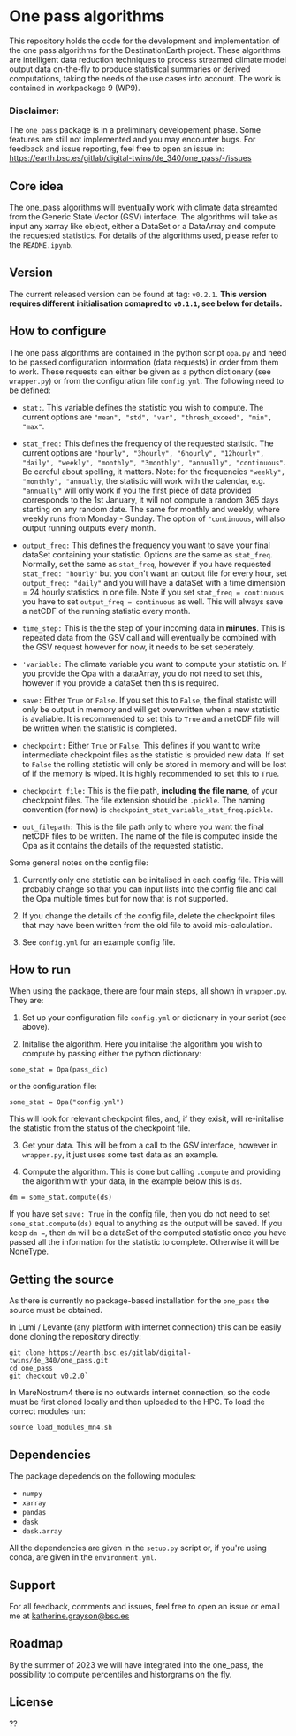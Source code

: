 # One pass algorithms
This repository holds the code for the development and implementation of the one pass algorithms for the DestinationEarth project. These algorithms are intelligent data reduction techniques to process streamed climate model output data on-the-fly to produce statistical summaries or derived computations, taking the needs of the use cases into account. The work is contained in workpackage 9 (WP9).

### Disclaimer: 
The `one_pass` package is in a preliminary developement phase. Some features are still not implemented and you may encounter bugs. For feedback and issue reporting, feel free to open an issue in: https://earth.bsc.es/gitlab/digital-twins/de_340/one_pass/-/issues

## Core idea 
The one_pass algorithms will eventually work with climate data streamted from the Generic State Vector (GSV) interface. The algorithms will take as input any xarray like object, either a DataSet or a DataArray and compute the requested statistics. For details of the algorithms used, please refer to the `README.ipynb`. 

## Version 
The current released version can be found at tag: `v0.2.1`. 
**This version requires different initialisation comapred to `v0.1.1`, see below for details.** 

## How to configure
The one pass algorithms are contained in the python script `opa.py` and need to be passed configuration information (data requests) in order from them to work. These requests can either be given as a python dictionary (see `wrapper.py`) or from the configuration file `config.yml`. The following need to be defined: 

- `stat:`. This variable defines the statistic you wish to compute. The current options are `"mean", "std", "var", "thresh_exceed", "min", "max"`.

- `stat_freq:` This defines the frequency of the requested statistic. The current options are `"hourly", "3hourly", "6hourly", "12hourly", "daily", "weekly", "monthly", "3monthly", "annually", "continuous"`. Be careful about spelling, it matters. Note: for the frequencies `"weekly", "monthly", "annually`, the statistic will work with the calendar, e.g. `"annually"` will only work if you the first piece of data provided corresponds to the 1st January, it will not compute a random 365 days starting on any random date. The same for monthly and weekly, where weekly runs from Monday - Sunday. The option of `"continuous`, will also output running outputs every month. 

- `output_freq:` This defines the frequency you want to save your final dataSet containing your statistic. Options are the same as `stat_freq`. Normally, set the same as `stat_freq`, however if you have requested `stat_freq: "hourly"` but you don't want an output file for every hour, set `output_freq: "daily"` and you will have a dataSet with a time dimension = 24 hourly statistics in one file. Note if you set `stat_freq = continuous` you have to set `output_freq = continuous` as well. This will always save a netCDF of the running statistic every month. 

- `time_step:` This is the the step of your incoming data in **minutes**. This is repeated data from the GSV call and will eventually be combined with the GSV request however for now, it needs to be set seperately. 

- `'variable:` The climate variable you want to compute your statistic on. If you provide the Opa with a dataArray, you do not need to set this, however if you provide a dataSet then this is required. 

- `save:` Either `True` or `False`. If you set this to `False`, the final statistc will only be output in memory and will get overwritten when a new statistic is avaliable. It is recommended to set this to `True` and a netCDF file will be written when the statistic is completed. 

- `checkpoint:` Either `True` or `False`. This defines if you want to write intermediate checkpoint files as the statistic is provided new data. If set to `False` the rolling statistic will only be stored in memory and will be lost of if the memory is wiped. It is highly recommended to set this to `True`.

- `checkpoint_file:` This is the file path, **including the file name**, of your checkpoint files. The file extension should be `.pickle`. The naming convention (for now) is `checkpoint_stat_variable_stat_freq.pickle`.

- `out_filepath:` This is the file path only to where you want the final netCDF files to be written. The name of the file is computed inside the Opa as it contains the details of the requested statistic. 

Some general notes on the config file: 

1. Currently only one statistic can be initalised in each config file. This will probably change so that you can input lists into the config file and call the Opa multiple times but for now that is not supported. 

2. If you change the details of the config file, delete the checkpoint files that may have been written from the old file to avoid mis-calculation. 

3. See `config.yml` for an example config file. 

## How to run
When using the package, there are four main steps, all shown in `wrapper.py`. They are: 

1. Set up your configuration file `config.yml` or dictionary in your script (see above). 

2. Initalise the algorithm. Here you initalise the algorithm you wish to compute by passing either the python dictionary:

`some_stat = Opa(pass_dic)`

or the configuration file: 

`some_stat = Opa("config.yml")`

This will look for relevant checkpoint files, and, if they exisit, will re-initalise the statistic from the status of the checkpoint file. 

3. Get your data. This will be from a call to the GSV interface, however in `wrapper.py`, it just uses some test data as an example.

4. Compute the algorithm. This is done but calling `.compute` and providing the algorithm with your data, in the example below this is `ds`. 

`dm = some_stat.compute(ds)`

If you have set `save: True` in the config file, then you do not need to set `some_stat.compute(ds)` equal to anything as the output will be saved. If you keep `dm =`, then `dm` will be a dataSet of the computed statistic once you have passed all the information for the statistic to complete. Otherwise it will be NoneType. 

## Getting the source 

As there is currently no package-based installation for the `one_pass` the source must be obtained.

In Lumi / Levante (any platform with internet connection) this can be easily done cloning the repository directly:

```
git clone https://earth.bsc.es/gitlab/digital-twins/de_340/one_pass.git
cd one_pass
git checkout v0.2.0`
```

In MareNostrum4 there is no outwards internet connection, so the code must be first cloned locally and then uploaded to the HPC. To load the correct modules run: 

`source load_modules_mn4.sh`

## Dependencies 

The package depedends on the following modules: 
- `numpy`
- `xarray`
- `pandas`
- `dask`
- `dask.array`

All the dependencies are  given in the `setup.py` script or, if you're using conda, are given in the `environment.yml`.


## Support
For all feedback, comments and issues, feel free to open an issue or email me at katherine.grayson@bsc.es

## Roadmap
By the summer of 2023 we will have integrated into the one_pass, the possibility to compute percentiles and historgrams on the fly. 

## License
??

